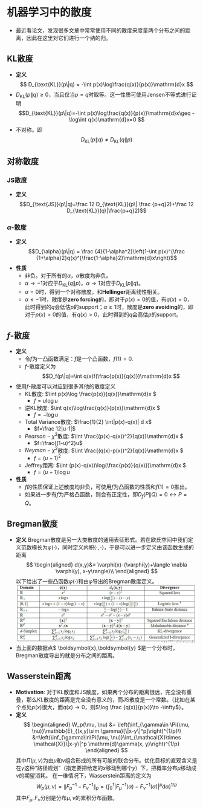 # 机器学习中的散度
+ 最近看论文，发现很多文章中常常使用不同的散度来度量两个分布之间的距离，因此在这里对它们进行一个纳的归。

## KL散度
+ **定义**
$$
D_{\text{KL}}(p\|q) = -\int p(x)\log\frac{q(x)}{p(x)}\mathrm{d}x
$$
+ $D_{\text{KL}}(p\|q)\geq 0$，当且仅当$p=q$时取等。这一性质可使用Jensen不等式进行证明
  $$D_{\text{KL}}(p\|q)=-\int p(x)\log\frac{q(x)}{p(x)}\mathrm{d}x\geq -\log\int q(x)\mathrm{d}x=0 $$
+ 不对称。即
  $$D_{\text{KL}}(p\|q)\not = D_{\text{KL}}(q\|p)$$

## 对称散度
### JS散度
+ **定义**
$$D_{\text{JS}}(p\|q)=\frac 12 D_{\text{KL}}(p\| \frac {p+q}2)+\frac 12 D_{\text{KL}}(q\|\frac{p+q}2)$$

### $\alpha$-散度
+ **定义**
$$D_{\alpha}(p\|q) = \frac {4}{1-\alpha^2}\left(1-\int p(x)^{\frac {1+\alpha}2}q(x)^{\frac{1-\alpha}2}\mathrm{d}x\right)$$
+ **性质**
  + 非负。对于所有的$\alpha$，$\alpha$散度均非负。
  + $\alpha\to -1$对应于$D_{\text{KL}}(q\|p)$，$\alpha\to 1$对应于$D_{\text{KL}}(p\|q)$。
  + $\alpha=0$时，得到一个对称散度，和**Hellinger**距离线性相关。
  + $\alpha\leq -1$时，散度是**zero forcing**的，即对于$p(x)=0$的值，有$q(x)=0$，此时得到的$q$会低估$p$的support；$\alpha\geq 1$时，散度是**zero avoiding**的，即对于$p(x)>0$的值，有$q(x)>0$，此时得到的$q$会高估$p$的support。

## $f$-散度
+ **定义**
  + 令$f$为一凸函数满足：$f$是一个凸函数，$f(1)=0$.
  + $f$-散度定义为
  $$D_f(p\|q)=\int q(x)f(\frac{p(x)}{q(x)})\mathrm{d}x $$
+ 使用$f$-散度可以对应到很多其他的散度定义
  + KL散度: $\int p(x)\log \frac{p(x)}{q(x)}\mathrm{d}x $
    + $f=u\log u$
  + 逆KL散度: $\int q(x)\log\frac{q(x)}{p(x)}\mathrm{d}x $
    + $f=-\log u$
  + Total Variance散度: $\frac{1}{2} \int|p(x)-q(x)| d x$
    + $f=\frac 12|u-1|$
  + $Pearson-\chi^2$散度: $\int \frac{(p(x)-q(x))^2}{q(x)}\mathrm{d}x $
    + $f=\frac{(1-u)^2}u$
  + $Neyman-\chi^2$散度: $\int \frac{(q(x)-p(x))^2}{q(x)}\mathrm{d}x $
    + $f=(u-1)^2$
  + Jeffrey距离: $\int (p(x)-q(x))\log(\frac{p(x)}{q(x)})\mathrm{d}x $
    + $f=(u-1)\log u$
+ **性质**
  + $f$的性质保证上述散度均非负，可使用$f$为凸函数的性质和$f(1)=0$推出。
  + 如果进一步有$f$为严格凸函数，则会有正定性，即$D_f(P\|Q)=0\leftrightarrow P=Q$。

## Bregman散度
+ **定义**
  Bregman散度是另一大类散度的通用表征形式。若在欧氏空间中我们定义范数模长为$\varphi(\cdot)$，同时定义内积$\langle \cdot,\cdot\rangle$，于是可以进一步定义由该函数生成的距离
  $$
  \begin{aligned}
      d(x,y)&= \varphi(x)-(\varphi(y)+\langle \nabla \varphi(y), x-y\rangle)\\
  \end{aligned}
  $$
  以下给出了一些凸函数$\varphi(\cdot)$和由$\varphi$导出的Bregman散度定义。
  ![](img/2021-05-08-22-11-20.png)
+ 当上面的数据点$ \boldsymbol{x},\boldsymbol{y} $是一个分布时，Bregman散度导出的就是分布之间的距离。

## Wasserstein距离
+ **Motivation**: 对于KL散度和JS散度，如果两个分布的距离很远，完全没有重叠，那么KL散度的距离是完全没有意义的，而JS散度是一个常数。（比如在某个点处$p(x)$很大，而$q(x)\to0$，则$\log \frac {q(x)}{p(x)}\to -\infty$）。
+ **定义**
$$
\begin{aligned}
W_p(\mu, \nu) &= \left(\inf_{\gamma\in \Pi(\mu, \nu)}\mathbb{E}_{(x,y)\sim \gamma}[\|x-y\|^p]\right)^{1/p}\\
&=\left(\inf_{\gamma\in\Pi(\mu, \nu)}\int_{\mathcal{X}\times \mathcal{X}}\|x-y\|^p \mathrm{d}\gamma(x, y)\right)^{1/p}
\end{aligned}
$$
  其中$\Pi(\mu, \nu)$为由$\mu$和$\nu$组合形成的所有可能的联合分布。优化目标的直观含义是在$\gamma$这种“路径规划”（指定要把给定的$x$移动到哪个$y$）下，把概率分布$\mu$移动成$\nu$的期望消耗。
  在一维情况下，Wasserstein距离的定义为
  $$
  W_p(\mu, \nu) =\|F_\mu^{-1}-F_\nu^{-1}\|_p=\left(\int_0^1|F_\mu^{-1}(\alpha)-F_\nu^{-1}(\alpha)|^p \mathrm{d}\alpha\right)^{1/p}
  $$
  其中$F_\mu, F_\nu$分别是分布$\mu, \nu$的累积分布函数。

